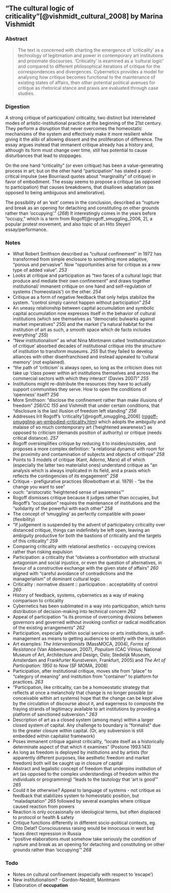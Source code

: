 ## “The cultural logic of criticality”[@vishmidt_cultural_2008] by Marina Vishmidt

### Abstract
> The text is concerned with charting the emergence of ‘criticality’ as a technology of legitimation and power in contemporary art institutions and proximate discourses. ‘Criticality’ is examined as a ‘cultural logic’ and compared to different philosophical iterations of critique for the correspondences and divergences. Cybernetics provides a model for analysing how critique becomes functional to the maintenance of existing states of affairs, then other potential political avenues for critique as rhetorical stance and praxis are evaluated through case studies.

### Digestion

A strong critique of participation/ criticality, two distinct but interrelated modes of artistic-institutional practice at the beginning of the 21st century. They perform a disruption that never overcomes the homeostatic mechanisms of the system and effectively make it more resilient while giving it the alibi of allowing dissent and the proliferation of difference. The essay argues instead that immanent critique already has a history and, although its form must change over time, still has potential to cause disturbances that lead to stoppages.

On the one hand “criticality” (or even critique) has been a value-generating process in art; but on the other hand “participation” has stated a post-critical impulse (see Bourriaud quotes about “marginality” of critique) in favor of embodiment. The essay seems to propose a critique (as opposed to participation) that causes breakdowns, that disallows adaptation (as opposed to being ambiguous and ameliorative).

The possibility of an ‘exit’ comes in the conclusion, described as “rupture and break as an opening for detaching and constituting on other grounds rather than ‘occupying’.” (_268_) It interestingly comes in the years before “occupy,” which is a term from Rogoff[@rogoff_smuggling_2006, 2], a popular protest movement, and also topic of an Hito Steyerl essay/performance.

### Notes
* What Robert Smithson described as “cultural confinement” in 1972 has transformed from simple enclosure to something more adaptive, “porous and pervasive”. Now “opportunities arise for critique as a new type of added value”. _253_
* Looks at critique and participation as “two faces of a cultural logic that produce and mediate their own confinement” and draws together institutional/ immanent critique on one hand and self-regulation of systems (‘homeostasis’) on the other. _254_
* Critique as a form of negative feedback that only helps stabilize the system. “control simply cannot happen without participation” _254_
* An uneasy relationship between capital accumulation and symbolic capital accumulation now expresses itself in the behavior of cultural institutions (which see themselves as “democratic bulwarks against market imperatives” _255_) and the market (“a natural habitat for the institution of art as such, a smooth space which de facto includes everything” _255_)
* “New institutionalism” as what Nina Möntmann called ‘institutionalization of critique’ absorbed decades of institutional critique into the structure of institution to transform museums. _255_ But they failed to develop alliances with other disenfranchised and instead appealed to ‘cultural memory’ (not explained).
* “the path of ‘criticism’ is always open, so long as the criticism does not take up ‘class power within art institutions themselves and across the commercial sectors with which they interact’ (Davies 2007)” _255_
* Institutions might re-distribute the resources they have to actually support communities they serve. How to open the conditions of ‘openness’ itself? _256_
* More Smithson: “disclose the confinement rather than make illusions of freedom” _256_/CC _155_ and Vishmidt that under certain conditions, that “disclosure is the last illusion of freedom left standing” _256_
* Addresses Irit Rogoff’s ‘criticality’[@rogoff_smuggling_2006] ([rogoff-smuggling-an-embodied-criticality.htm](irit-rogoff-smuggling-an-embodied-criticality.htm)) which adopts the ambiguity and malaise of so much contemporary art (‘heightened awareness’) as opposed to criticism (demands position of authority) or critique (needs critical distance). _257_
* Rogoff oversimplifies critique by reducing it to insides/outsides, and proposes a more complex definition: “a relational dynamic with room for the proximity and contamination of subjects and objects of critique” _258_
* Points to 3 models of critique (Kant, Adorno, Marx) all of which (especially the latter two materialist ones) understand critique as “an analysis which is always implicated in its field, and a praxis which reflects the contingencies of its engagement” _258_
* Critique - prefigurative practices (Rowbotham et al. 1979) - “be the change you want to see”
* ouch: “aristocratic ‘heightened sense of awareness’”
* Rogoff dismisses critique because it judges rather than occupies, but Rogoff’s “occupation” requires the maintenance of institutions and the “solidarity of the powerful with each other” _258_
* The concept of ’smuggling’ as perfectly compatible with power (flexibility)
* “If judgement is suspended by the advent of participatory criticality over distanced critique, things can indefinitely be left open, leaving an ambiguity productive for both the bastions of criticality and the targets of this criticality” _259_
* Comparing criticality with relational aesthetics - occupying crevices rather than risking expulsion
* Participation: a criticality that “obviates a confrontation with structural antagonism and social injustice, or even the question of alternatives, in favour of a constructive exchange with the given state of affairs” _260_ aligned with “careful avoidance of contradictions and the managerialism” of dominant cultural logic
* Criticality : normative dissent :: participation : acceptability of control _260_
* History of feedback, systems, cybernetics as a way of making comparison to criticality
* Cybernetics has been sublimated in a way into participation, which turns distribution of decision-making into technical concern _262_
* Appeal of participation “is its promise of overcoming divisions between governors and governed without invoking conflict or radical modification of the existing arrangements” _262_
* Participation, especially within social services or arts institutions, is self-management as means to getting audience to identify with the institution
* Art examples: _The Interventionists_ (MassMOCA, 2004), _Forms of Resistance_ (Van Abbemuseum, 2007), _Populism_ (CAC Vilnius; National Museum of Art, Architecture and Design, Oslo; Stedelijk Museum, Amsterdam and Frankfurter Kunstverein, Frankfurt, 2005) and _The Art of Participation: 1950 to Now_ (SF MOMA, 2008)
* Participation, after institutional critique, moves site from “place” to “category of meaning” and institution from “container” to platform for practices. _263_
* “Participation, like criticality, can be a homoeostatic strategy that reflects at once a melancholy that change is no longer possible (or conceivable within art systems) hope that the change can be kept alive by the circulation of discourse about it, and eagerness to composite the fraying strands of legitimacy available to art institutions by providing a platform of sanctioned subversion.” _263_
* Description of art as a closed system (among many) within a larger closed system of capital. Any challenge to boundary is “formalist” due to the greater closure within capital. (Or, any subversion is still embedded within capitalist framework)
* Poses immanent critique against criticality, “locate itself as a historically determinate aspect of that which it examines” (Postone 1993:143)
* As long as freedom is deployed by institutions and by artists (for apparently different purposes, like aesthetic freedom and market freedom) both will be caught up in closure of capital
* Abstract and legalistic concept of freedom that underpins institution of art (as opposed to the complex understandings of freedom within the individuals or programming) “leads to the tautology that ‘art is good’” _265_
* Could it be otherwise? Appeal to language of systems - not critique as feedback that stabilizes system to homeostatic position, but “maladaptation” _265_ followed by several examples where critique caused reaction from powers
* Reaction is only occasionally on ideological terms, but often displaced to protocol or health & safety
* Critique functions differently in different socio-political contexts, eg. Chto Delat? Consciousness raising would be innocuous in west but faces direct repression in Russia
* “positive elaborations must somehow take seriously the condition of rupture and break as an opening for detaching and constituting on other grounds rather than ‘occupying’” _268_

### Todo
* Notes on cultural confinement (especially with respect to ‘escape’)
* New institutionalism? - Gordon-Nesbitt, Montmann
* Elaboration of **occupation**
